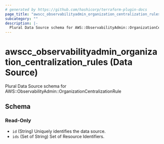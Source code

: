 ```yaml
---
# generated by https://github.com/hashicorp/terraform-plugin-docs
page_title: "awscc_observabilityadmin_organization_centralization_rules Data Source - terraform-provider-awscc"
subcategory: ""
description: |-
  Plural Data Source schema for AWS::ObservabilityAdmin::OrganizationCentralizationRule
---
```


# awscc_observabilityadmin_organization_centralization_rules (Data Source)

Plural Data Source schema for AWS::ObservabilityAdmin::OrganizationCentralizationRule



<!-- schema generated by tfplugindocs -->
## Schema

### Read-Only

- `id` (String) Uniquely identifies the data source.
- `ids` (Set of String) Set of Resource Identifiers.
